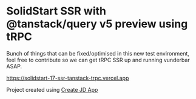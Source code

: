 # SolidStart SSR with @tanstack/query v5 preview using tRPC

Bunch of things that can be fixed/optimised in this new test environment, feel free to contribute so we can get tRPC SSR up and running vunderbar ASAP.

https://solidstart-17-ssr-tanstack-trpc.vercel.app

Project created using [Create JD App](https://github.com/OrJDev/create-jd-app)
